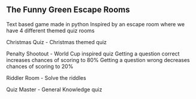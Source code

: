 ## The Funny Green Escape Rooms
Text based game made in python
Inspired by an escape room where we have 4 different themed quiz rooms

Christmas Quiz - Christmas themed quiz

Penalty Shootout - World Cup inspired quiz
Getting a question correct increases chances of scoring to 80%
Getting a question wrong decreases chances of scoring to 20%

Riddler Room - Solve the riddles 

Quiz Master - General Knowledge quiz 
